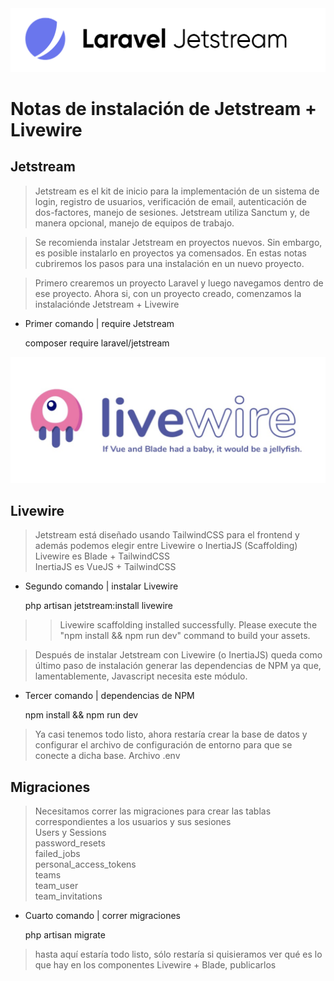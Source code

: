 <img src="imagenes/jetstream.png">

# Notas de instalación de Jetstream + Livewire

## Jetstream
>Jetstream es el kit de inicio para la implementación de un sistema de login, registro de usuarios, verificación de email, autenticación de dos-factores, manejo de sesiones.
Jetstream utiliza Sanctum y, de manera opcional, manejo de equipos de trabajo.

> Se recomienda instalar Jetstream en proyectos nuevos. Sin embargo, es posible instalarlo en proyectos ya comensados.
> En estas notas cubriremos los pasos para una instalación en un nuevo proyecto.

> Primero crearemos un proyecto Laravel y luego navegamos dentro de ese proyecto.
> Ahora si, con un proyecto creado, comenzamos la instalaciónde Jetstream + Livewire

+ Primer comando | require Jetstream


    composer require laravel/jetstream


<img src="imagenes/livewire.png">

## Livewire
>Jetstream está diseñado usando TailwindCSS para el frontend y además podemos elegir entre Livewire o InertiaJS
(Scaffolding)
> Livewire es Blade + TailwindCSS    
> InertiaJS es VueJS + TailwindCSS

+ Segundo comando | instalar Livewire


    php artisan jetstream:install livewire   

>> Livewire scaffolding installed successfully.
>>Please execute the "npm install && npm run dev" command to build your assets.

>Después de instalar Jetstream con Livewire (o InertiaJS) queda como último paso de instalación generar las dependencias de NPM ya que, lamentablemente, Javascript necesita este módulo.

+ Tercer comando | dependencias de NPM


    npm install && npm run dev  

> Ya casi tenemos todo listo, ahora restaría crear la base de datos y configurar el archivo de configuración de entorno para que se conecte a dicha base.
> Archivo .env

## Migraciones
>Necesitamos correr las migraciones para crear las tablas correspondientes a los usuarios y sus sesiones  
> Users y Sessions  
>   password_resets  
>	failed_jobs  
>	personal_access_tokens  
>	teams  
>	team_user  
>	team_invitations

+ Cuarto comando | correr migraciones


    php artisan migrate   

> hasta aquí estaría todo listo, sólo restaría si quisieramos ver qué es lo que hay en los componentes Livewire + Blade, publicarlos

